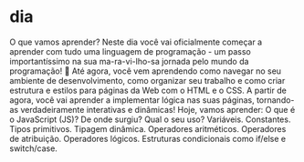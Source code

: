 # dia 

O que vamos aprender?
Neste dia você vai oficialmente começar a aprender com tudo uma linguagem de programação - um passo importantíssimo na sua ma-ra-vi-lho-sa jornada pelo mundo da programação! 🎉
Até agora, você vem aprendendo como navegar no seu ambiente de desenvolvimento, como organizar seu trabalho e como criar estrutura e estilos para páginas da Web com o HTML e o CSS. A partir de agora, você vai aprender a implementar lógica nas suas páginas, tornando-as verdadeiramente interativas e dinâmicas!
Hoje, vamos aprender:
O que é o JavaScript (JS)?
De onde surgiu?
Qual o seu uso?
Variáveis.
Constantes.
Tipos primitivos.
Tipagem dinâmica.
Operadores aritméticos.
Operadores de atribuição.
Operadores lógicos.
Estruturas condicionais como if/else e switch/case.
